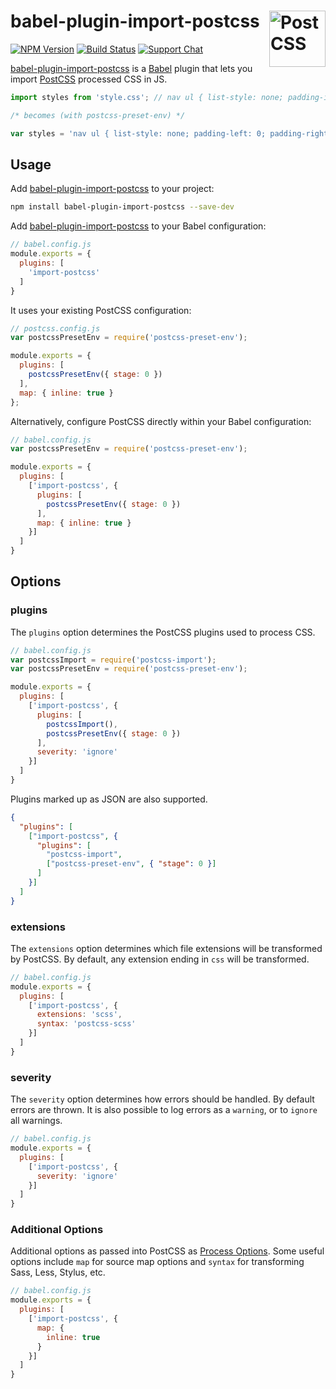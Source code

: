 # babel-plugin-import-postcss [<img src="https://postcss.github.io/postcss/logo.svg" alt="PostCSS" width="90" height="90" align="right">][postcss]

[![NPM Version][npm-img]][npm-url]
[![Build Status][cli-img]][cli-url]
[![Support Chat][git-img]][git-url]

[babel-plugin-import-postcss] is a [Babel] plugin that lets you import
[PostCSS] processed CSS in JS.

```js
import styles from 'style.css'; // nav ul { list-style: none; padding-inline: 0; }

/* becomes (with postcss-preset-env) */

var styles = 'nav ul { list-style: none; padding-left: 0; padding-right: 0; }';
```

## Usage

Add [babel-plugin-import-postcss] to your project:

```bash
npm install babel-plugin-import-postcss --save-dev
```

Add [babel-plugin-import-postcss] to your Babel configuration:

```js
// babel.config.js
module.exports = {
  plugins: [
    'import-postcss'
  ]
}
```

It uses your existing PostCSS configuration:

```js
// postcss.config.js
var postcssPresetEnv = require('postcss-preset-env');

module.exports = {
  plugins: [
    postcssPresetEnv({ stage: 0 })
  ],
  map: { inline: true }
};
```

Alternatively, configure PostCSS directly within your Babel configuration:

```js
// babel.config.js
var postcssPresetEnv = require('postcss-preset-env');

module.exports = {
  plugins: [
    ['import-postcss', {
      plugins: [
        postcssPresetEnv({ stage: 0 })
      ],
      map: { inline: true }
    }]
  ]
}
```

## Options

### plugins

The `plugins` option determines the PostCSS plugins used to process CSS.

```js
// babel.config.js
var postcssImport = require('postcss-import');
var postcssPresetEnv = require('postcss-preset-env');

module.exports = {
  plugins: [
    ['import-postcss', {
      plugins: [
        postcssImport(),
        postcssPresetEnv({ stage: 0 })
      ],
      severity: 'ignore'
    }]
  ]
}
```

Plugins marked up as JSON are also supported.

```json
{
  "plugins": [
    ["import-postcss", {
      "plugins": [
        "postcss-import",
        ["postcss-preset-env", { "stage": 0 }]
      ]
    }]
  ]
}
```

### extensions

The `extensions` option determines which file extensions will be transformed
by PostCSS. By default, any extension ending in `css` will be transformed.

```js
// babel.config.js
module.exports = {
  plugins: [
    ['import-postcss', {
      extensions: 'scss',
      syntax: 'postcss-scss'
    }]
  ]
}
```

### severity

The `severity` option determines how errors should be handled. By default
errors are thrown. It is also possible to log errors as a `warning`, or to
`ignore` all warnings.

```js
// babel.config.js
module.exports = {
  plugins: [
    ['import-postcss', {
      severity: 'ignore'
    }]
  ]
}
```

### Additional Options

Additional options as passed into PostCSS as [Process Options]. Some useful
options include `map` for source map options and `syntax` for transforming
Sass, Less, Stylus, etc.

```js
// babel.config.js
module.exports = {
  plugins: [
    ['import-postcss', {
      map: {
        inline: true
      }
    }]
  ]
}
```

[cli-img]: https://img.shields.io/travis/csstools/babel-plugin-import-postcss/master.svg
[cli-url]: https://travis-ci.org/csstools/babel-plugin-import-postcss
[git-img]: https://img.shields.io/badge/support-chat-blue.svg
[git-url]: https://gitter.im/postcss/postcss
[npm-img]: https://img.shields.io/npm/v/babel-plugin-import-postcss.svg
[npm-url]: https://www.npmjs.com/package/babel-plugin-import-postcss

[Babel]: https://babeljs.io/
[PostCSS]: https://github.com/postcss/postcss
[Process Options]: http://api.postcss.org/global.html#processOptions
[babel-plugin-import-postcss]: https://github.com/csstools/babel-plugin-import-postcss
